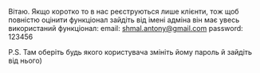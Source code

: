 Вітаю. Якщо коротко то в нас реєструються лише клієнти, тож щоб повністю оцінити функціонал зайдіть від імені адміна він має увесь використаний функціонал:
email: shmal.antony@gmail.com
password: 123456

P.S. Там оберіть будь якого користувача змініть йому пароль й зайдіть від нього)
